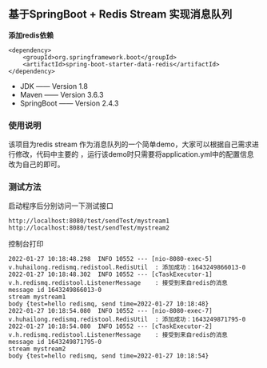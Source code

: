 ## 基于SpringBoot + Redis Stream 实现消息队列
__添加redis依赖__
~~~
<dependency>
    <groupId>org.springframework.boot</groupId>
    <artifactId>spring-boot-starter-data-redis</artifactId>
</dependency>
~~~
- JDK —— Version 1.8
- Maven —— Version 3.6.3
- SpringBoot —— Version 2.4.3

### 使用说明
该项目为redis stream 作为消息队列的一个简单demo，大家可以根据自己需求进行修改，代码中主要的
，运行该demo时只需要将application.yml中的配置信息改为自己的即可。
### 测试方法
启动程序后分别访问一下测试接口
~~~
http://localhost:8080/test/sendTest/mystream1
http://localhost:8080/test/sendTest/mystream2
~~~
控制台打印
~~~
2022-01-27 10:18:48.298  INFO 10552 --- [nio-8080-exec-5] v.huhailong.redismq.redistool.RedisUtil  : 添加成功：1643249866013-0
2022-01-27 10:18:48.302  INFO 10552 --- [cTaskExecutor-1] v.h.redismq.redistool.ListenerMessage    : 接受到来自redis的消息
message id 1643249866013-0
stream mystream1
body {test=hello redismq, send time=2022-01-27 10:18:48}
2022-01-27 10:18:54.080  INFO 10552 --- [nio-8080-exec-7] v.huhailong.redismq.redistool.RedisUtil  : 添加成功：1643249871795-0
2022-01-27 10:18:54.080  INFO 10552 --- [cTaskExecutor-2] v.h.redismq.redistool.ListenerMessage    : 接受到来自redis的消息
message id 1643249871795-0
stream mystream2
body {test=hello redismq, send time=2022-01-27 10:18:54}
~~~